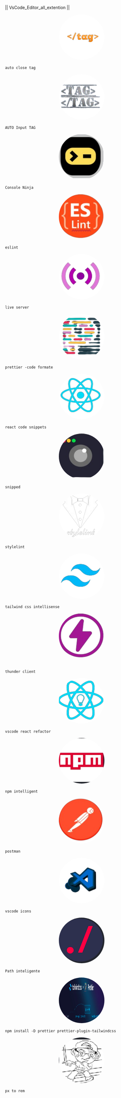 || VsCode_Editor_all_extention ||
<p align="center">
  <img src="1-removebg-preview.png" alt="VsCode Editor" width="150" height="150" style="border-radius: 50%;">
</p>

```
auto close tag
```
<p align="center">
  <img src="https://github.com/md-jaman-web-developer/-VsCode_Editor_all_extention-/blob/main/%7C%7CAll%20Photos%20%7C%7C/Auto_Input_Tag-removebg-preview.png" alt="VsCode Editor" width="150" height="150" style="border-radius: 50%;">
</p>

```
AUTO Input TAG
```

<p align="center">
  <img src="https://github.com/md-jaman-web-developer/-VsCode_Editor_all_extention-/blob/main/%7C%7CAll%20Photos%20%7C%7C/Console_Ninja-removebg-preview.png" alt="VsCode Editor" width="150" height="150" style="border-radius: 50%;">
</p>

```
Console Ninja
```

<p align="center">
  <img src="https://github.com/md-jaman-web-developer/-VsCode_Editor_all_extention-/blob/main/%7C%7CAll%20Photos%20%7C%7C/ESLint-removebg-preview.png" alt="VsCode Editor" width="150" height="150" style="border-radius: 50%;">
</p>

```
eslint
```
<p align="center">
  <img src="https://github.com/md-jaman-web-developer/-VsCode_Editor_all_extention-/blob/main/%7C%7CAll%20Photos%20%7C%7C/Live_Server-removebg-preview.png" alt="VsCode Editor" width="150" height="150" style="border-radius: 50%;">
</p>

```
live server
```
<p align="center">
  <img src="https://github.com/md-jaman-web-developer/-VsCode_Editor_all_extention-/blob/main/%7C%7CAll%20Photos%20%7C%7C/Prettier_-_Code_formatter-removebg-preview.png" alt="VsCode Editor" width="150" height="150" style="border-radius: 50%;">
</p>

```
prettier -code formate

```
<p align="center">
  <img src="https://github.com/md-jaman-web-developer/-VsCode_Editor_all_extention-/blob/main/%7C%7CAll%20Photos%20%7C%7C/Reactjs_code_snippets-removebg-preview.png" alt="VsCode Editor" width="150" height="150" style="border-radius: 50%;">
</p>

```
react code snippets
```
<p align="center">
  <img src="https://github.com/md-jaman-web-developer/-VsCode_Editor_all_extention-/blob/main/%7C%7CAll%20Photos%20%7C%7C/Snipped-removebg-preview.png" alt="VsCode Editor" width="150" height="150" style="border-radius: 50%;">
</p>

```
snipped

```
<p align="center">
  <img src="https://github.com/md-jaman-web-developer/-VsCode_Editor_all_extention-/blob/main/%7C%7CAll%20Photos%20%7C%7C/Stylelint-removebg-preview.png" alt="VsCode Editor" width="150" height="150" style="border-radius: 50%;">
</p>

```
stylelint
```
<p align="center">
  <img src="https://github.com/md-jaman-web-developer/-VsCode_Editor_all_extention-/blob/main/%7C%7CAll%20Photos%20%7C%7C/Tailwind_CSS_IntelliSense-removebg-preview.png" alt="VsCode Editor" width="150" height="150" style="border-radius: 50%;">
</p>

```
tailwind css intellisense
```
<p align="center">
  <img src="https://github.com/md-jaman-web-developer/-VsCode_Editor_all_extention-/blob/main/%7C%7CAll%20Photos%20%7C%7C/Thunder_Client-removebg-preview%20(1).png" alt="VsCode Editor" width="150" height="150" style="border-radius: 50%;">
</p>

```

thunder client
```
<p align="center">
  <img src="https://github.com/md-jaman-web-developer/-VsCode_Editor_all_extention-/blob/main/%7C%7CAll%20Photos%20%7C%7C/VSCode_React_Refactor-removebg-preview.png" alt="VsCode Editor" width="150" height="150" style="border-radius: 50%;">
</p>

```
vscode react refactor

```
<p align="center">
  <img src="https://github.com/md-jaman-web-developer/-VsCode_Editor_all_extention-/blob/main/%7C%7CAll%20Photos%20%7C%7C/npm_Intellisense-removebg-preview%20(1).png" alt="VsCode Editor" width="150" height="150" style="border-radius: 50%;">
</p>

```
npm intelligent
```
<p align="center">
  <img src="https://github.com/md-jaman-web-developer/-VsCode_Editor_all_extention-/blob/main/%7C%7CAll%20Photos%20%7C%7C/postman-removebg-preview.png" alt="VsCode Editor" width="150" height="150" style="border-radius: 50%;">
</p>

```
postman
```


<p align="center">
  <img src="https://github.com/md-jaman-web-developer/-VsCode_Editor_all_extention-/blob/main/%7C%7CAll%20Photos%20%7C%7C/vscode-icons-removebg-preview.png" alt="VsCode Editor" width="150" height="150" style="border-radius: 50%;">
</p>

```
vscode icons
```
<p align="center">
  <img src="https://github.com/md-jaman-web-developer/-VsCode_Editor_all_extention-/blob/main/path_inlellegent.png" alt="VsCode Editor" width="150" height="150" style="border-radius: 50%;">
</p>

```
Path inteligente
```
<p align="center">
  <img src="https://github.com/md-jaman-web-developer/-VsCode_Editor_all_extention-/blob/main/%7C%7CAll%20Photos%20%7C%7C/Screenshot%20from%202023-12-22%2014-53-40.png" alt="VsCode Editor" width="150" height="150" style="border-radius: 50%;">
</p>


```
npm install -D prettier prettier-plugin-tailwindcss
```
<p align="center">
  <img src="https://github.com/md-jaman-web-developer/-VsCode_Editor_all_extention-/blob/main/%7C%7CAll%20Photos%20%7C%7C/Screenshot%20from%202023-12-26%2005-05-21.png" alt="VsCode Editor" width="150" height="150" style="border-radius: 50%;">
</p>

```
px to rem
```
